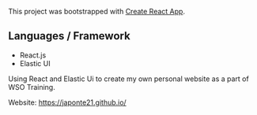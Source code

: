 This project was bootstrapped with [Create React App](https://github.com/facebook/create-react-app).

## Languages / Framework
* React.js
* Elastic UI

Using React and Elastic Ui to create my own personal website as a part of WSO Training.

Website: https://japonte21.github.io/
